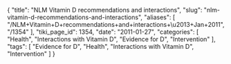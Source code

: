 {
    "title": "NLM Vitamin D recommendations and interactions",
    "slug": "nlm-vitamin-d-recommendations-and-interactions",
    "aliases": [
        "/NLM+Vitamin+D+recommendations+and+interactions+\u2013+Jan+2011",
        "/1354"
    ],
    "tiki_page_id": 1354,
    "date": "2011-01-27",
    "categories": [
        "Health",
        "Interactions with Vitamin D",
        "Evidence for D",
        "Intervention"
    ],
    "tags": [
        "Evidence for D",
        "Health",
        "Interactions with Vitamin D",
        "Intervention"
    ]
}
